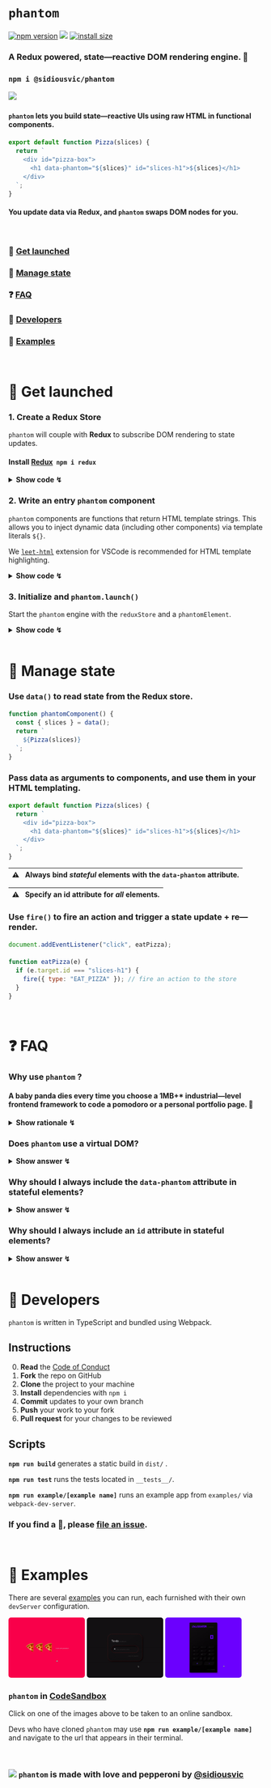 # `phantom`

[![npm version](https://badge.fury.io/js/%40sidiousvic%2Fphantom.svg)](https://badge.fury.io/js/%40sidiousvic%2Fphantom) ![](https://github.com/sidiousvic/phantom/workflows/build%20+%20test/badge.svg)
[![install size](https://badgen.net/packagephobia/install/@sidiousvic/phantom)](https://packagephobia.com/result?p=%40sidiousvic%2Fphantom)

### A Redux powered, state—reactive DOM rendering engine. 👻

### `npm i @sidiousvic/phantom`

![](https://media.giphy.com/media/gGehV1zB72ijQoSFtF/giphy.gif)

#### `phantom` lets you build state—reactive UIs using raw HTML in functional components.

```js
export default function Pizza(slices) {
  return `
    <div id="pizza-box">
      <h1 data-phantom="${slices}" id="slices-h1">${slices}</h1>
    </div>
  `;
}
```

#### You update data via Redux, and `phantom` swaps DOM nodes for you.

<br>

### 🚀 [Get launched](#get-launched)

### 🍕 [Manage state](#manage-state)

### ❓ [FAQ](#faq)

### 🔧 [Developers](#developers)

### 👻 [Examples](#examples)

<br>

# 🚀 <a name="get-launched">Get launched</a>

### 1. Create a Redux Store

`phantom` will couple with **Redux** to subscribe DOM rendering to state updates.

#### Install [Redux](https://redux.js.org/introduction/getting-started) &nbsp;`npm i redux`

<details>
<summary><b>Show code ↯</b></summary>

```js
import { createStore } from "redux";

const data = {
  slices: ["🍕", "🍕", "🍕"],
};

function reducer(state = data, action) {
  switch (action.type) {
    case "EAT_SLICE":
      // remove a slice from array
      return { ...state, slices: state.slices.slice(0, -1) };
    default:
      return state;
  }
}

const store = createStore(reducer);

export default reduxStore;
```

</details>

### 2. Write an entry `phantom` component

`phantom` components are functions that return HTML template strings. This allows you to inject dynamic data (including other components) via template literals `${}`.

We [`leet-html`](https://marketplace.visualstudio.com/items?itemName=EldarGerfanov.leet-html) extension for VSCode is recommended for HTML template highlighting.

<details>
<summary><b>Show code ↯</b></summary>

```js
function phantomComponent() {
  return `
    ${Pizza()} // inject the Pizza component from above
  `;
}
```

</details>

### 3. Initialize and `phantom.launch()`

Start the `phantom` engine with the `reduxStore` and a `phantomElement`.

<details>
<summary><b>Show code ↯</b></summary>

```js
import phantom from "@sidiousvic/phantom";
import reduxStore from "./reduxStore.js";
import Pizza from "./ui/Pizza.js";

export const { fire, data, launch } = phantom(reduxStore, phantomComponent);

launch(); // initial render
```

`phantom` will expose three key methods: `fire`, `data`, and `launch`.

`fire` and `data` are only syntactic pointers to the `reduxStore`'s `dispatch` and `getState` methods respectively. **You are welcome to avoid them and call the store directly for action dispatching and state getting.**

`launch` will perform the initial DOM render on call.

</details>

<br>

# 🍕 <a name="manage-state">Manage state</a>

### Use `data()` to read state from the Redux store.

```js
function phantomComponent() {
  const { slices } = data();
  return `
    ${Pizza(slices)}
  `;
}
```

### Pass data as arguments to components, and use them in your HTML templating.

```js
export default function Pizza(slices) {
  return `
    <div id="pizza-box">
      <h1 data-phantom="${slices}" id="slices-h1">${slices}</h1>
    </div>
  `;
}
```

| ⚠️ &nbsp; Always bind _stateful_ elements with the `data-phantom` attribute. |
| :--------------------------------------------------------------------------- |


| ⚠️ &nbsp; Specify an id attribute for _all_ elements. |
| :---------------------------------------------------- |


### Use `fire()` to fire an action and trigger a state update + re—render.

```js
document.addEventListener("click", eatPizza);

function eatPizza(e) {
  if (e.target.id === "slices-h1") {
    fire({ type: "EAT_PIZZA" }); // fire an action to the store
  }
}
```

<br>

# ❓ <a name="faq">FAQ</a>

### Why use `phantom` ?

#### A baby panda dies every time you choose a 1MB+\* industrial—level frontend framework to code a pomodoro or a personal portfolio page. 🐼

<details>
<summary><b>Show rationale ↯</b></summary>

#### You don't drive to the corner store, but walking is overrated. `phantom` is the bike you need.

#### 🖍 Declarative

With `phantom`, you can write markup in a declarative way ala JSX using raw HTML strings, and inject dynamic data using template literals—staying fully JS native.

#### 🍕 Component—based

`phantom` lets you divide your UI into components, abstracting markup into composable functions.

#### 🧪 Reactive

The `phantom` engine integrates with your Redux store and subscribes to state updates. It swaps nodes when their data changes.

#### 👩🏾‍🏭 Closer to the JS _metal_

`phantom` only helps with DOM rendering. Listeners, effects, style manipulation, routing—the _fun_ stuff—is still in your hands. 🙌🏼

No JSX, no complex API, no syntactic hyperglycemia.

<sub>\* unpacked size of ReactDOM is 3MB. Vue is 2.98MB. **Phantom is < 40 kB.**</sub>

</details>

### Does `phantom` use a virtual DOM?

<details>
<summary><b>Show answer ↯</b></summary>

When a component's data changes, `phantom` will re—render that node in the DOM by diffing its internal **PseudoDOM**, an object representation of the DOM.

</details>

### Why should I always include the `data-phantom` attribute in stateful elements?

<details>
<summary><b>Show answer ↯</b></summary>

In order for your element to be reactive to data changes, `phantom` needs to know which nodes are bound to the updated data. Specifying a `data-phantom="${yourData}"` attribute is a simple way to do that.

</details>

### Why should I always include an `id` attribute in stateful elements?

<details>
<summary><b>Show answer ↯</b></summary>

Two reasons, one philosophical, one technical:

**I.** Once you get into the habit, specifying `id`s results in remarkably declarative markup. It encourages you to think about each element's specific function in the UI and also helps to identify it visually.

**II.** `id` is one of the mechanisms that the `phantom` engine uses to detect which nodes to update.

</details>

<br>

# 🔧 <a name="developers">Developers</a>

`phantom` is written in TypeScript and bundled using Webpack.

## Instructions

0.  **Read** the [Code of Conduct](./CODEOFCONDUCT.md)
1.  **Fork** the repo on GitHub
2.  **Clone** the project to your machine
3.  **Install** dependencies with `npm i`
4.  **Commit** updates to your own branch
5.  **Push** your work to your fork
6.  **Pull request** for your changes to be reviewed

## Scripts

**`npm run build`**
generates a static build in `dist/` .

**`npm run test`**
runs the tests located in `__tests__/`.

**`npm run example/[example name]`**
runs an example app from `examples/` via `webpack-dev-server`.

### If you find a 🐞, please **[file an issue](https://github.com/sidiousvic/phantom/issues)**.

<br>

# 👻 <a name="examples">Examples</a>

There are several [examples](./examples) you can run, each furnished with their own `devServer` configuration.

<a href="https://codesandbox.io/s/phantompizza-668sj" target="_blank"><img style="border-radius: 5px;" src="./examples/pizza/pizza.gif" width="30%"></a> <a href="https://codesandbox.io/s/phantomtodo-n1mfq" target="_blank"><img style="border-radius: 5px;" src="./examples/todo/todo.gif" width="30%"></a> <a href="https://codesandbox.io/s/phantomcalculator-fifgn" target="_blank"><img style="border-radius: 5px;" src="./examples/calculator/calculator.gif" width="30%"></a>

### `phantom` in [CodeSandbox](https://codesandbox.io/s/phantomcalculator-fifgn)

Click on one of the images above to be taken to an online sandbox.

Devs who have cloned `phantom` may use **`npm run example/[example name]`** and navigate to the url that appears in their terminal.

<br>

### <img src="https://media.giphy.com/media/jjBmeA29nxCrm/giphy.gif" width="40px"> `phantom` is made with love and pepperoni by [@sidiousvic](https://www.github.com/sidiousvic)
